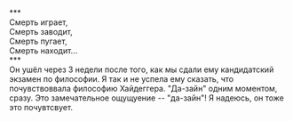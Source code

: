 ***<br />
Смерть играет,<br />
Смерть заводит,<br />
Смерть пугает,<br />
Смерть находит...<br />
***<span class="fullpost"><br />
Он ушёл через 3 недели после того, как мы сдали ему кандидатский экзамен по философии. Я так и не успела ему сказать, что почувствоввала философию Хайдеггера. "Да-зайн" одним моментом, сразу. Это замечательное ощущуение -- "да-зайн"! Я надеюсь, он тоже это почувтсвует.<br />
</span><br />
<br />
